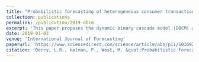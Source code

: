 ```yaml
---
title: "Probabilistic forecasting of heterogeneous consumer transaction-sales time series"
collection: publications
permalink: /publication/2019-dbcm
excerpt: 'This paper proposes the dynamic binary cascade model (DBCM) and an extension of the DCMM to forecast transaction-sales time series in consumer sales forecasting contexts.'
date: 2019-01-02
venue: 'International Journal of Forecasting'
paperurl: 'https://www.sciencedirect.com/science/article/abs/pii/S0169207019302055'
citation: 'Berry, L.R., Helman, P., West, M. &quot;Probabilistic forecasting of heterogeneous consumer transaction-sales time series.&quot; 2019. <i>International Journal of Forecasting</i>.'
---
```

